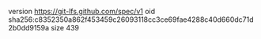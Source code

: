 version https://git-lfs.github.com/spec/v1
oid sha256:c8352350a862f453459c26093118cc3ce69fae4288c40d660dc71d2b0dd9159a
size 439
